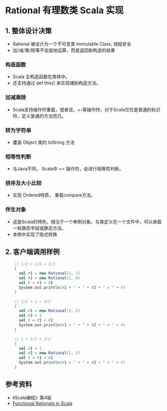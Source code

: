 # Rational 有理数类 Scala 实现
## 1. 整体设计决策
- Rational 被设计为一个不可变类 Immutable Class, 线程安全
- 加/减/乘/除等不会就地运算，而是返回新构造的结果
### 构造函数
- Scala 主构造函数在类体中。
- 还支持通过 def this() 来实现辅助构造方法。
### 加减乘除
- Scala支持操作符重载，或者说，+-等操作符，对于Scala仅仅是普通的标识符，定义普通的方法而已。
### 转为字符串
- 覆盖 Object 类的 toString 方法
### 相等性判断
- 与Java不同， Scala中 == 操作符，会进行相等性判断。
### 排序及大小比较
- 实现 Ordered特质， 重载compare方法。

### 伴生对象
- 这是Scala的特色，相当于一个单例对象。与类定义在一个文件中，可以承载一些静态字段或静态方法。
- 本例中实现了隐式转换

## 2. 客户端调用样例
```Scala
    // 1/2 + 1/6 = 2/3
    {
      val r1 = new Rational(1, 2)
      val r2 = new Rational(1, 6)
      val r = r1 + r2
      System.out.println(r1 + " + " + r2 + " = " + r)
    }

    // 1/2 + 1 = 3/2
    {
      val r1 = new Rational(1, 2)
      val r2 = 1
      val r = r1 + r2
      System.out.println(r1 + " + " + r2 + " = " + r)
    }

    // 1 + 1/2 = 3/2
    {
      val r1 = 1
      val r2 = new Rational(1, 2)
      val r = r1 + r2
      System.out.println(r1 + " + " + r2 + " = " + r)
    }

```


## 参考资料
- 《Scala编程》第4版
- [Functional Rationals in Scala](https://www.jasonfilippou.com/blog/functional-rationals)